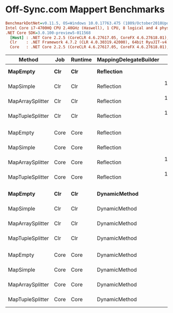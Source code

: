 # Off-Sync.com Mappert Benchmarks

``` ini
BenchmarkDotNet=v0.11.5, OS=Windows 10.0.17763.475 (1809/October2018Update/Redstone5)
Intel Core i7-4700HQ CPU 2.40GHz (Haswell), 1 CPU, 8 logical and 4 physical cores
.NET Core SDK=3.0.100-preview5-011568
  [Host] : .NET Core 2.2.5 (CoreCLR 4.6.27617.05, CoreFX 4.6.27618.01), 64bit RyuJIT
  Clr    : .NET Framework 4.7.2 (CLR 4.0.30319.42000), 64bit RyuJIT-v4.8.3761.0
  Core   : .NET Core 2.2.5 (CoreCLR 4.6.27617.05, CoreFX 4.6.27618.01), 64bit RyuJIT
```

|           Method |  Job | Runtime | MappingDelegateBuilder |       Mean |      Error |     StdDev | Ratio | RatioSD | Rank |
|----------------- |----- |-------- |----------------------- |-----------:|-----------:|-----------:|------:|--------:|-----:|
|         **MapEmpty** |  **Clr** |     **Clr** |             **Reflection** |   **157.6 ns** |  **0.3851 ns** |  **0.3215 ns** |  **1.00** |    **0.00** |    **1** |
|        MapSimple |  Clr |     Clr |             Reflection | 1,033.1 ns |  5.7447 ns |  5.3736 ns |  6.55 |    0.04 |    2 |
| MapArraySplitter |  Clr |     Clr |             Reflection | 1,394.5 ns |  6.9451 ns |  5.4223 ns |  8.85 |    0.03 |    3 |
| MapTupleSplitter |  Clr |     Clr |             Reflection | 1,761.0 ns | 13.4323 ns | 12.5646 ns | 11.17 |    0.09 |    4 |
|                  |      |         |                        |            |            |            |       |         |      |
|         MapEmpty | Core |    Core |             Reflection |   134.0 ns |  0.5336 ns |  0.4991 ns |  1.00 |    0.00 |    1 |
|        MapSimple | Core |    Core |             Reflection |   822.0 ns | 14.6643 ns | 13.7170 ns |  6.14 |    0.10 |    2 |
| MapArraySplitter | Core |    Core |             Reflection | 1,225.9 ns |  4.6792 ns |  3.9073 ns |  9.15 |    0.04 |    3 |
| MapTupleSplitter | Core |    Core |             Reflection | 1,548.4 ns |  2.9322 ns |  2.5993 ns | 11.56 |    0.06 |    4 |
|                  |      |         |                        |            |            |            |       |         |      |
|         **MapEmpty** |  **Clr** |     **Clr** |          **DynamicMethod** |   **161.5 ns** |  **0.1275 ns** |  **0.1131 ns** |  **1.00** |    **0.00** |    **1** |
|        MapSimple |  Clr |     Clr |          DynamicMethod |   189.2 ns |  1.0810 ns |  1.0111 ns |  1.17 |    0.01 |    2 |
| MapArraySplitter |  Clr |     Clr |          DynamicMethod |   301.5 ns |  0.2781 ns |  0.2171 ns |  1.87 |    0.00 |    4 |
| MapTupleSplitter |  Clr |     Clr |          DynamicMethod |   284.6 ns |  2.0257 ns |  1.7957 ns |  1.76 |    0.01 |    3 |
|                  |      |         |                        |            |            |            |       |         |      |
|         MapEmpty | Core |    Core |          DynamicMethod |   135.3 ns |  2.7886 ns |  3.5267 ns |  1.00 |    0.00 |    1 |
|        MapSimple | Core |    Core |          DynamicMethod |   132.3 ns |  0.7516 ns |  0.7030 ns |  0.98 |    0.02 |    1 |
| MapArraySplitter | Core |    Core |          DynamicMethod |   235.0 ns |  0.4121 ns |  0.3855 ns |  1.74 |    0.04 |    3 |
| MapTupleSplitter | Core |    Core |          DynamicMethod |   220.7 ns |  1.5930 ns |  1.4901 ns |  1.63 |    0.04 |    2 |
